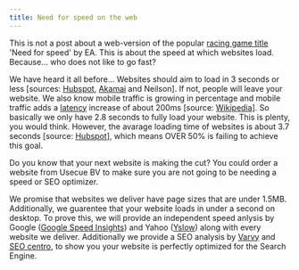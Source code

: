 ```yaml
---
title: Need for speed on the web
---
```


This is not a post about a web-version of the popular [racing game title](https://en.wikipedia.org/wiki/Need_for_Speed) 'Need for speed' by EA. This is about the speed at which websites load. Because... who does not like to go fast?

We have heard it all before... Websites should aim to load in 3 seconds or less [sources: [Hubspot](https://research.hubspot.com/reports/does-your-website-make-the-grade), [Akamai](https://www.akamai.com/us/en/about/news/press/2009-press/akamai-reveals-2-seconds-as-the-new-threshold-of-acceptability-for-ecommerce-web-page-response-times.jsp) and Neilson]. If not, people will leave your website. We also know mobile traffic is growing in percentage and mobile traffic adds a [latency](https://www.techopedia.com/definition/8553/network-latency) increase of about 200ms [source: [Wikipedia](https://phabricator.wikimedia.org/phame/live/7/post/83/measuring_wikipedia_page_load_times/)]. So basically we only have 2.8 seconds to fully load your website. This is plenty, you would think. However, the avarage loading time of websites is about 3.7 seconds [source: [Hubspot](https://research.hubspot.com/reports/does-your-website-make-the-grade)], which means OVER 50% is failing to achieve this goal.

Do you know that your next website is making the cut? You could order a website from Usecue BV to make sure you are not going to be needing a speed or SEO optimizer.

We promise that websites we deliver have page sizes that are under 1.5MB. Additionally, we guarentee that your website loads in under a second on desktop. To prove this, we will provide an independent speed anlysis by Google ([Google Speed Insights](https://developers.google.com/speed/pagespeed/insights/)) and Yahoo ([Yslow](http://yslow.org/)) along with every website we deliver. Additionally we provide a SEO analysis by [Varvy](https://varvy.com/) and [SEO centro](http://seocentro.com), to show you your website is perfectly optimized for the Search Engine.